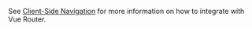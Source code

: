 <docs-code-select>
<vwc-note slot="vue" connotation="information" headline="Usage With Vue Router">
 <vwc-icon slot="icon" name="vue-color"></vwc-icon>

See [Client-Side Navigation](/getting-started/vue/#client-side-navigation) for more information on how to integrate with Vue Router.

</vwc-note>
</docs-code-select>
